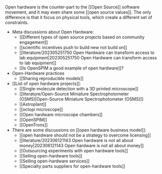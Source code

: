 Open hardware is the counter-part to the [[Open Source]]  software movement, and it may even share some [[open source values]]. The only difference is that it focus on physical tools, which create a different set of constraints. 

- Meta discussions about Open Hardware:
	- [[Different types of open source projects based on community engagement]]
	- [[scientific incentives push to build new not build on]]
	- [[literature/202305251750 Open Hardware can transform access to lab equipment|202305251750 Open Hardware can transform access to lab equipment]]
	- [[Is OpenSPIM a good example of open hardware]]?
- Open-Hardware practices
	- [[Sharing reproducible models]]
- [[List of open hardware projects]]:
	- [[Single-molecule detection with a 3D printed microscope]]
	- [[literature/Open-Source Miniature Spectrophotometer (OSMS)|Open-Source Miniature Spectrophotometer (OSMS)]]
	- [[Astroplant]]
	- [[octopi microscope]]
	- [[Open hardware microscope chambers]]
	- [[OpenSPIM]]
	- [[OpenTrons]]
- There are some discussions on [[open hardware business model]]:
	- [[open hardware should not be a strategy to overcome licensing]]
	- [[literature/202306121143 Open hardware is not all about money|202306121143 Open hardware is not all about money]]
	- [[Outsourcing experiments with open hardware tools]]
	- [[Selling open-hardware tools]]
	- [[Selling open-hardware services]]
	- [[Specialty parts suppliers for open-hardware tools]]

